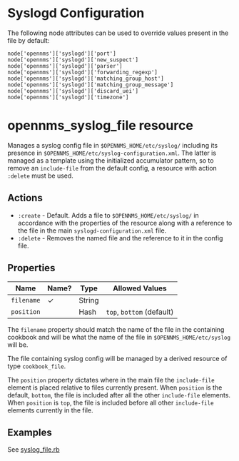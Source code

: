 # Syslogd Configuration

The following node attributes can be used to override values present in the file by default:

```
node['opennms']['syslogd']['port']
node['opennms']['syslogd']['new_suspect']
node['opennms']['syslogd']['parser']
node['opennms']['syslogd']['forwarding_regexp']
node['opennms']['syslogd']['matching_group_host']
node['opennms']['syslogd']['matching_group_message']
node['opennms']['syslogd']['discard_uei']
node['opennms']['syslogd']['timezone']
```

# opennms\_syslog\_file resource

Manages a syslog config file in `$OPENNMS_HOME/etc/syslog/` including its presence in `$OPENNMS_HOME/etc/syslog-configuration.xml`. The latter is managed as a template using the initialized accumulator pattern, so to remove an `include-file` from the default config, a resource with action `:delete` must be used.

## Actions

* `:create` - Default. Adds a file to `$OPENNMS_HOME/etc/syslog/` in accordance with the properties of the resource along with a reference to the file in the main `syslogd-configuration.xml` file.
* `:delete` - Removes the named file and the reference to it in the config file.

## Properties

| Name                 | Name? | Type          | Allowed Values                               |
| -------------------- | ----- | ------------- | -------------------------------------------- |
| `filename`           |   ✓   | String        |                                              |
| `position`           |       | Hash          | `top`, `bottom` (default)        |

The `filename` property should match the name of the file in the containing cookbook and will be what the name of the file in `$OPENNMS_HOME/etc/syslog` will be.

The file containing syslog config will be managed by a derived resource of type `cookbook_file`.

The `position` property dictates where in the main file the `include-file` element is placed relative to files currently present.
When `position` is the default, `bottom`, the file is included after all the other `include-file` elements.
When `position` is `top`, the file is included before all other `include-file` elements currently in the file.

## Examples

See [syslog_file.rb](../test/fixtures/cookbooks/opennms_resource_tests/recipes/syslog_file.rb)
